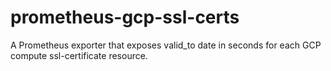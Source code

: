 # prometheus-gcp-ssl-certs

A Prometheus exporter that exposes valid_to date in seconds for each GCP compute ssl-certificate resource.
